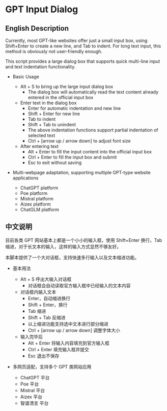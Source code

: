 # GPT Input Dialog

## English Description

Currently, most GPT-like websites offer just a small input box, using Shift+Enter to create a new line, and Tab to indent. For long text input, this method is obviously not user-friendly enough.

This script provides a large dialog box that supports quick multi-line input and text indentation functionality.

* Basic Usage

  * Alt + S to bring up the large input dialog box
    * The dialog box will automatically read the text content already entered in the official input box
  * Enter text in the dialog box
    * Enter for automatic indentation and new line
    * Shift + Enter for new line
    * Tab to indent
    * Shift + Tab to unindent
    * The above indentation functions support partial indentation of selected text
    * Ctrl + [arrow up / arrow down] to adjust font size
  * After entering text
    * Alt + Enter to fill the input content into the official input box
    * Ctrl + Enter to fill the input box and submit
    * Esc to exit without saving

* Multi-webpage adaptation, supporting multiple GPT-type website applications

  * ChatGPT platform
  * Poe platform
  * Mistral platform
  * Aizex platform
  * ChatGLM platform

## 中文说明

目前各类 GPT 网站基本上都是一个小小的输入框，使用 Shift+Enter 换行，Tab 缩进，对于长文本的输入，这样的输入方式显然不够友好。

本脚本提供了一个大对话框，支持快速多行输入以及文本缩进功能。

* 基本用法

  * Alt + S 呼出大输入对话框
    * 对话框会自动读取官方输入框中已经输入的文本内容
  * 对话框内输入文本
    * Enter，自动缩进换行
    * Shift + Enter，换行
    * Tab 缩进
    * Shift + Tab 反缩进
    * 以上缩进功能支持选中文本进行部分缩进
    * Ctrl + [arrow up / arrow down] 调整字体大小
  * 输入完毕后
    * Alt + Enter 将输入内容填充到官方输入框
    * Ctrl + Enter 填充输入框并提交
    * Esc 退出不保存

* 多网页适配，支持多个 GPT 类网站应用

  * ChatGPT 平台
  * Poe 平台
  * Mistral 平台
  * Aizex 平台
  * 智谱清言 平台
